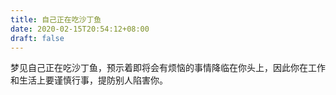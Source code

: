 ```yaml
---
title: 自己正在吃沙丁鱼
date: 2020-02-15T20:54:12+08:00
draft: false
---
```


梦见自己正在吃沙丁鱼，预示着即将会有烦恼的事情降临在你头上，因此你在工作和生活上要谨慎行事，提防别人陷害你。


